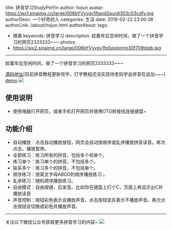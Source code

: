 title: 拼音学习StudyPinYin
author: hojun
avatar: https://wx1.sinaimg.cn/large/006bYVyvgy1ftand2qurdj303c03cdfv.jpg
authorDesc: 一个好奇的人
categories: 生活
date: 2018-02-22 23:00:38
authorLink: /about/hojun.html
authorAbout:
tags:
 - 搞事
keywords: 拼音学习
description: 趁着年后空闲时间，做了一个拼音学习的网页2333333~~~
photos:
  - https://wx2.sinaimg.cn/large/006bYVyvgy1fp5qvionrnj30f709tdgb.jpg
---
趁着年后空闲时间，做了一个拼音学习的网页2333333~~~

[源码地址](https://github.com/honjun/StudyPinYin)[目前拼音教程更新完毕，打字教程还没实现待老妈学会拼音在追加~~~]
[demo](https://www.hojun.cn/StudyPinYin/study/pydz.html)
![](https://wx2.sinaimg.cn/large/006bYVyvgy1fp5qvionrnj30f709tdgb.jpg)
## **使用说明**

 - 使用电脑打开网页，或者手机打开网页并使用OTG转接线连接键盘~

## **功能介绍**

 - 自动播放：点击自动播放按钮，网页会自动按顺序或乱序播放拼音读音。再次点击，播放暂停。
 - 全部练习：练习所有的拼音，包括多个和单个。
 - 练习单个：练习单个的拼音，不包括多个。
 - 联系多个：练习多个的拼音，不包括单个。
 - 顺序练习：按英文字母ABCD的顺序播放练习 。
 - 乱序练习：随机顺序播放练习。
 - 自由模式：自由按键，后发音。比如你在键盘上打个C，页面上再显示出C并播放读音
 - 声音控制：按钮彩色表示会播放声音，点击按钮变灰表示不播放声音。再次点击按钮会切换成彩色并播放声音。

----------

关注以下微信公众号获取更多拼音学习的内容~
![](https://wx4.sinaimg.cn/large/006bYVyvgy1fp5r9jajpvj3076076t96.jpg)